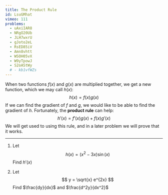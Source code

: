 ```yaml
---
title: The Product Rule
id: LsuGMhat
vimeo: 111
problems:
  - uAxiIAR8
  - NRgO20Ub
  - JLH7wxrU
  - gJoto2eL
  - RsED85iV
  - Amn8vhtt
  - WSOH05vX
  - W9yTpowJ
  - S2oAStWy
  # - kb1vfWZs
---
```


When two functions $f(x)$ and $g(x)$ are multiplied together, we get a new function, which we may call $h(x)$:
$$
h(x) = f(x)g(x)
$$
If we can find the gradient of $f$ and $g$, we would like to be able to find the gradient of $h$. Fortunately, the **product rule** can help:
$$
h'(x) = f'(x)g(x) + f(x)g'(x)
$$
We will get used to using this rule, and in a later problem we will prove that it works.

---

 1. Let
    $$
    h(x) = (x^2 - 3x)\sin(x)
    $$
    Find $h'(x)$

 1. Let
    $$
    y = \sqrt{x} e^{2x}
    $$
    Find $\frac{dy}{dx}$ and $\frac{d^2y}{dx^2}$
